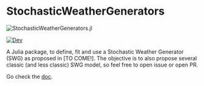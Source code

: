 # StochasticWeatherGenerators

![StochasticWeatherGenerators.jl](https://raw.githubusercontent.com/dmetivie/StochasticWeatherGenerators.jl/master/docs/src/assets/logo.svg)

[![Dev](https://img.shields.io/badge/docs-dev-blue.svg)](https://dmetivie.github.io/StochasticWeatherGenerators.jl/dev/)

A Julia package, to define, fit and use a Stochastic Weather Generator (SWG) as proposed in [TO COME!]. The objective is to also propose several classic (and less classic) SWG model, so feel free to open issue or open PR.

Go check the [doc](https://dmetivie.github.io/StochasticWeatherGenerators.jl/dev/).
